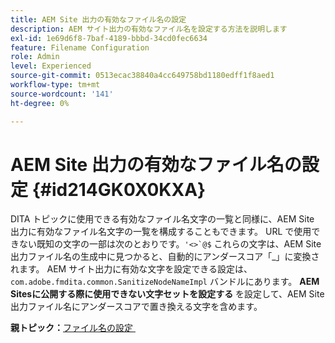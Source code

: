 ```yaml
---
title: AEM Site 出力の有効なファイル名の設定
description: AEM サイト出力の有効なファイル名を設定する方法を説明します
exl-id: 1e69d6f8-7baf-4189-bbbd-34cd0fec6634
feature: Filename Configuration
role: Admin
level: Experienced
source-git-commit: 0513ecac38840a4cc649758bd1180edff1f8aed1
workflow-type: tm+mt
source-wordcount: '141'
ht-degree: 0%

---
```


# AEM Site 出力の有効なファイル名の設定 {#id214GK0X0KXA}

DITA トピックに使用できる有効なファイル名文字の一覧と同様に、AEM Site 出力に有効なファイル名文字の一覧を構成することもできます。 URL で使用できない既知の文字の一部は次のとおりです。```'<>`@$``` これらの文字は、AEM Site 出力ファイル名の生成中に見つかると、自動的にアンダースコア「_」に変換されます。 AEM サイト出力に有効な文字を設定できる設定は、`com.adobe.fmdita.common.SanitizeNodeNameImpl` バンドルにあります。 **AEM Sitesに公開する際に使用できない文字セットを設定する** を設定して、AEM Site 出力ファイル名にアンダースコアで置き換える文字を含めます。

**親トピック：**&#x200B;[&#x200B; ファイル名の設定 &#x200B;](conf-file-names.md)
